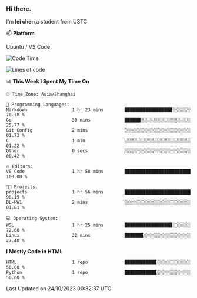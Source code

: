 ### Hi there.
I'm **lei chen**,a student from USTC

📫 **Platform**

Ubuntu / VS Code

<!--START_SECTION:waka-->
![Code Time](http://img.shields.io/badge/Code%20Time-119%20hrs%2046%20mins-blue)

![Lines of code](https://img.shields.io/badge/From%20Hello%20World%20I%27ve%20Written-12.0%20thousand%20lines%20of%20code-blue)

📊 **This Week I Spent My Time On** 

```text
🕑︎ Time Zone: Asia/Shanghai

💬 Programming Languages: 
Markdown                 1 hr 23 mins        ██████████████████░░░░░░░   70.78 % 
Go                       30 mins             ██████░░░░░░░░░░░░░░░░░░░   25.77 % 
Git Config               2 mins              ░░░░░░░░░░░░░░░░░░░░░░░░░   01.73 % 
C                        1 min               ░░░░░░░░░░░░░░░░░░░░░░░░░   01.22 % 
Other                    0 secs              ░░░░░░░░░░░░░░░░░░░░░░░░░   00.42 % 

🔥 Editors: 
VS Code                  1 hr 58 mins        █████████████████████████   100.00 % 

🐱‍💻 Projects: 
projects                 1 hr 56 mins        █████████████████████████   98.19 % 
DL-HW1                   2 mins              ░░░░░░░░░░░░░░░░░░░░░░░░░   01.81 % 

💻 Operating System: 
WSL                      1 hr 25 mins        ██████████████████░░░░░░░   72.60 % 
Linux                    32 mins             ███████░░░░░░░░░░░░░░░░░░   27.40 % 
```

**I Mostly Code in HTML** 

```text
HTML                     1 repo              ████████████░░░░░░░░░░░░░   50.00 % 
Python                   1 repo              ████████████░░░░░░░░░░░░░   50.00 % 
```




 Last Updated on 24/10/2023 00:32:37 UTC
<!--END_SECTION:waka-->
